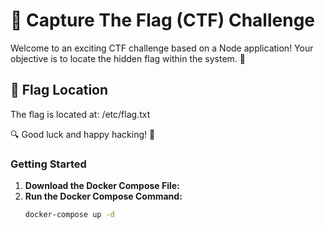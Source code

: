 # 🚩 Capture The Flag (CTF) Challenge

Welcome to an exciting CTF challenge based on a Node application! Your objective is to locate the hidden flag within the system. 🏴

## 📍 Flag Location

The flag is located at: /etc/flag.txt


🔍 Good luck and happy hacking! 🎯


### Getting Started

1. **Download the Docker Compose File:**
2. **Run the Docker Compose Command:**
   ```bash
   docker-compose up -d

